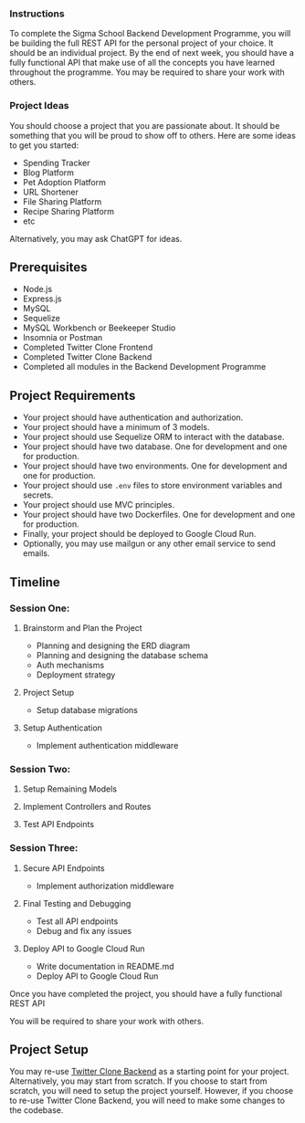 ### Instructions

To complete the Sigma School Backend Development Programme, you will be building the full REST API for the personal project of your choice. It should be an individual project. By the end of next week, you should have a fully functional API that make use of all the concepts you have learned throughout the programme. You may be required to share your work with others.

### Project Ideas

You should choose a project that you are passionate about. It should be something that you will be proud to show off to others. Here are some ideas to get you started:

- Spending Tracker
- Blog Platform
- Pet Adoption Platform
- URL Shortener
- File Sharing Platform
- Recipe Sharing Platform
- etc

Alternatively, you may ask ChatGPT for ideas.

## Prerequisites

- Node.js
- Express.js
- MySQL
- Sequelize
- MySQL Workbench or Beekeeper Studio
- Insomnia or Postman
- Completed Twitter Clone Frontend
- Completed Twitter Clone Backend
- Completed all modules in the Backend Development Programme

## Project Requirements

- Your project should have authentication and authorization.
- Your project should have a minimum of 3 models.
- Your project should use Sequelize ORM to interact with the database.
- Your project should have two database. One for development and one for production.
- Your project should have two environments. One for development and one for production.
- Your project should use `.env` files to store environment variables and secrets.
- Your project should use MVC principles.
- Your project should have two Dockerfiles. One for development and one for production.
- Finally, your project should be deployed to Google Cloud Run.
- Optionally, you may use mailgun or any other email service to send emails.

## Timeline

### Session One:

1. Brainstorm and Plan the Project

   - Planning and designing the ERD diagram
   - Planning and designing the database schema
   - Auth mechanisms
   - Deployment strategy

2. Project Setup

   - Setup database migrations

3. Setup Authentication
   - Implement authentication middleware

### Session Two:

1. Setup Remaining Models

2. Implement Controllers and Routes

3. Test API Endpoints

### Session Three:

1. Secure API Endpoints

   - Implement authorization middleware

2. Final Testing and Debugging

   - Test all API endpoints
   - Debug and fix any issues

3. Deploy API to Google Cloud Run
   - Write documentation in README.md
   - Deploy API to Google Cloud Run

Once you have completed the project, you should have a fully functional REST API

You will be required to share your work with others.

## Project Setup

You may re-use [Twitter Clone Backend](https://replit.com/team/coding-fundamentals1/Day-40-Twitter-Clone-API) as a starting point for your project. Alternatively, you may start from scratch. If you choose to start from scratch, you will need to setup the project yourself. However, if you choose to re-use Twitter Clone Backend, you will need to make some changes to the codebase.
